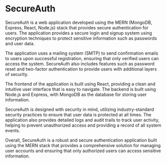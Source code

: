 # SecureAuth

SecureAuth is a web application developed using the MERN (MongoDB, Express, React, Node.js) stack that provides secure authentication for users. The application provides a secure login and signup system using encryption techniques to protect sensitive information such as passwords and user data.

The application uses a mailing system (SMTP) to send confirmation emails to users upon successful registration, ensuring that only verified users can access the system. SecureAuth also includes features such as password reset and two-factor authentication to provide users with additional layers of security.

The frontend of the application is built using React, providing a clean and intuitive user interface that is easy to navigate. The backend is built using Node.js and Express, with MongoDB as the database for storing user information.

SecureAuth is designed with security in mind, utilizing industry-standard security practices to ensure that user data is protected at all times. The application also provides detailed logs and audit trails to track user activity, helping to prevent unauthorized access and providing a record of all system events.

Overall, SecureAuth is a robust and secure authentication application built using the MERN stack that provides a comprehensive solution for managing user accounts and ensuring that only authorized users can access sensitive information.
